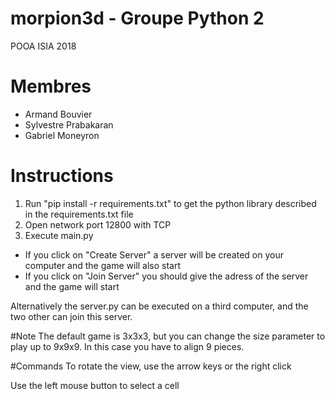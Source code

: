 # morpion3d - Groupe Python 2
POOA ISIA 2018

# Membres
- Armand Bouvier
- Sylvestre Prabakaran
- Gabriel Moneyron

# Instructions
1) Run "pip install -r requirements.txt" to get the python library described in the requirements.txt file
2) Open network port 12800 with TCP
3) Execute main.py
- If you click on "Create Server" a server will be created on your computer and the game will also start
- If you click on "Join Server" you should give the adress of the server and the game will start

Alternatively the server.py can be executed on a third computer, and the two other can join this server.

#Note
The default game is 3x3x3, but you can change the size parameter to play up to 9x9x9. In this case you have to align 9 pieces.

#Commands
To rotate the view, use the arrow keys or the right click

Use the left mouse button to select a cell


